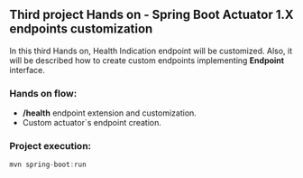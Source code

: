 <h2>Third project Hands on - Spring Boot Actuator 1.X endpoints customization</h2>

In this third Hands on, Health Indication endpoint will be customized. Also, it will be described how to create custom endpoints implementing **Endpoint** interface.


<h3> Hands on flow:</h3>

* **/health** endpoint extension and customization.
* Custom actuator`s endpoint creation.

<h3>Project execution:</h3>

````java
mvn spring-boot:run 
````
